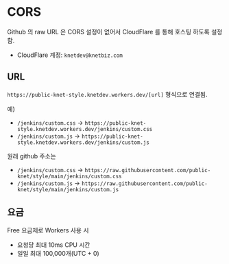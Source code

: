 # CORS

Github 의 raw URL 은 CORS 설정이 없어서 CloudFlare 를 통해 호스팅 하도록 설정함. 

* CloudFlare 계정: `knetdev@knetbiz.com`

## URL

`https://public-knet-style.knetdev.workers.dev/[url]` 형식으로 연결됨.

예)
- `/jenkins/custom.css` → `https://public-knet-style.knetdev.workers.dev/jenkins/custom.css`
- `/jenkins/custom.js` → `https://public-knet-style.knetdev.workers.dev/jenkins/custom.js`

원래 github 주소는
- `/jenkins/custom.css` → `https://raw.githubusercontent.com/public-knet/style/main/jenkins/custom.css`
- `/jenkins/custom.js` → `https://raw.githubusercontent.com/public-knet/style/main/jenkins/custom.js`


## 요금

Free 요금제로 Workers 사용 시

- 요청당 최대 10ms CPU 시간
- 일일 최대 100,000개(UTC + 0)

